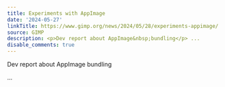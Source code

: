 ```yaml
---
title: Experiments with AppImage
date: '2024-05-27'
linkTitle: https://www.gimp.org/news/2024/05/28/experiments-appimage/
source: GIMP
description: <p>Dev report about AppImage&nbsp;bundling</p> ...
disable_comments: true
---
```

<p>Dev report about AppImage&nbsp;bundling</p> ...